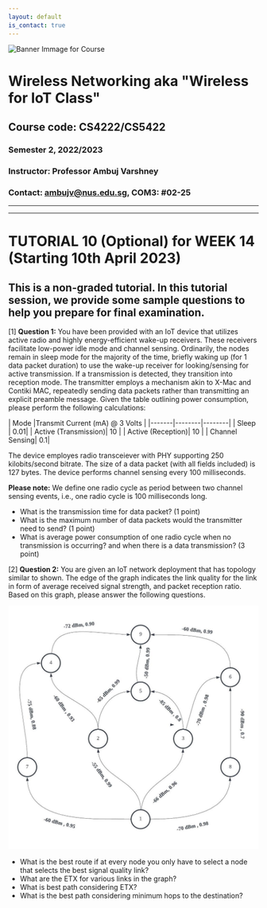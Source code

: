 ```yaml
---
layout: default
is_contact: true
---
```


![Banner Immage for Course](cs4222_banner.png)  

# Wireless Networking aka "Wireless for IoT Class"
## Course code: CS4222/CS5422  
### Semester 2, 2022/2023
### Instructor: Professor Ambuj Varshney
### Contact: [ambujv@nus.edu.sg](mailto:ambujv@nus.edu.sg), COM3: #02-25     

----
****

# TUTORIAL 10 (Optional) for WEEK 14 (Starting 10th April 2023)
## This is a non-graded tutorial. In this tutorial session, we provide some sample questions to help you prepare for final examination.


[1] **Question 1:**  You have been provided with an IoT device that utilizes active radio and highly energy-efficient wake-up receivers. These receivers facilitate low-power idle mode and channel sensing. Ordinarily, the nodes remain in sleep mode  for the majority of the time, briefly waking up (for 1 data packet duration) to use the wake-up receiver for looking/sensing for active transmission. If a transmission is detected, they transition into reception mode. The transmitter employs a mechanism akin to X-Mac and Contiki MAC, repeatedly sending data packets rather than transmitting an explicit preamble message. Given the table outlining power consumption, please perform the following calculations:


| Mode |Transmit Current (mA) @ 3 Volts |
|-------|--------|--------|
| Sleep | 0.01|
| Active (Transmission)| 10 |
| Active (Reception)| 10 |
| Channel Sensing| 0.1|

The device employes radio transceiever with PHY supporting 250 kilobits/second bitrate. The size of a data packet (with all fields included)
is 127 bytes. The device performs channel sensing every 100 milliseconds.

**Please note:** We define one radio cycle as period between two channel sensing events, i.e., one radio cycle is 100 milliseconds long.

* What is the transmission time for data packet? (1 point)
* What is the maximum number of data packets would the transmitter need to send? (1 point)
* What is average power consumption of one radio cycle when no transmission is occurring? and when there is a data transmission? (3 point)

[2] **Question 2:**  You are given an IoT network deployment that has topology similar to shown. The edge of the graph indicates the link quality for the link in form of average received signal strength, and packet reception ratio. Based on this graph, please answer the following questions.

![Question](practice2.jpeg)

* What is the best route if at every node you only have to select a node that selects the best signal quality link?
* What are the ETX for various links in the graph?
* What is best path considering ETX?
* What is the best path considering minimum hops to the destination?









